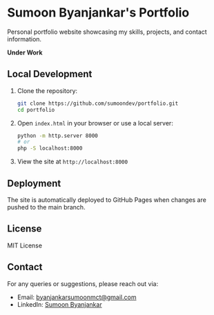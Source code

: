 # Sumoon Byanjankar's Portfolio

Personal portfolio website showcasing my skills, projects, and contact information.

**Under Work**

<!-- ## Features

- Responsive design for all devices
- Dark/Light mode toggle with persistent preference
- Clean and minimalist UI
- Sections for About Me, Projects, Skills, Experience, and Contact
- Custom domain configuration with HTTPS

## Technologies Used

- HTML5
- CSS3
- JavaScript (Vanilla)
- Font Awesome Icons
- Google Fonts (Inter) -->

## Local Development

1. Clone the repository:
   ```bash
   git clone https://github.com/sumoondev/portfolio.git
   cd portfolio
   ```

2. Open `index.html` in your browser or use a local server:
   ```bash
   python -m http.server 8000
   # or
   php -S localhost:8000
   ```

3. View the site at `http://localhost:8000`

<!-- ## Domain Configuration

1. Configure your domain registrar's DNS settings:
   - Add an A record pointing to `185.199.108.153`
   - Add an A record pointing to `185.199.109.153`
   - Add an A record pointing to `185.199.110.153`
   - Add an A record pointing to `185.199.111.153`
   - Add a CNAME record for `www` pointing to `[username].github.io`

2. Enable HTTPS in your GitHub Pages settings -->

## Deployment

The site is automatically deployed to GitHub Pages when changes are pushed to the main branch.

## License

MIT License

## Contact

For any queries or suggestions, please reach out via:
- Email: byanjankarsumoonmct@gmail.com
- LinkedIn: [Sumoon Byanjankar](https://linkedin.com/in/sumoon-byanjankar)
